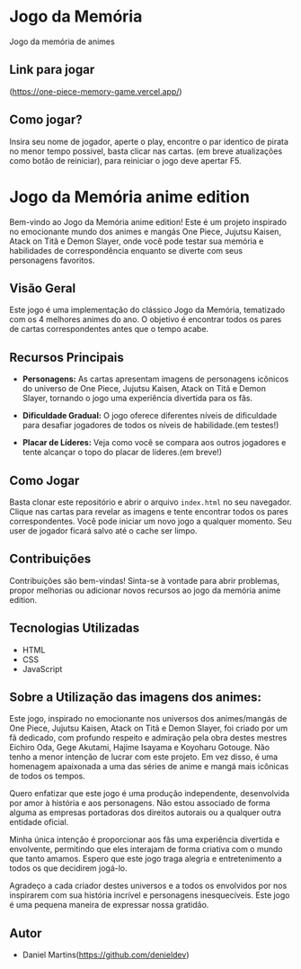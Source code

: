# Jogo da Memória
Jogo da memória de animes

## Link para jogar
(https://one-piece-memory-game.vercel.app/)

## Como jogar?
Insira seu nome de jogador, aperte o play, encontre o par identico de pirata no menor tempo possivel, basta clicar nas cartas.
(em breve atualizações como botão de reiniciar), para reiniciar o jogo deve apertar F5.

# Jogo da Memória anime edition

Bem-vindo ao Jogo da Memória anime edition! Este é um projeto inspirado no emocionante mundo dos animes e mangás One Piece, Jujutsu Kaisen, Atack on Titã e Demon Slayer, onde você pode testar sua memória e habilidades de correspondência enquanto se diverte com seus personagens favoritos.

## Visão Geral

Este jogo é uma implementação do clássico Jogo da Memória, tematizado com os 4 melhores animes do ano. O objetivo é encontrar todos os pares de cartas correspondentes antes que o tempo acabe.

## Recursos Principais

- **Personagens:** As cartas apresentam imagens de personagens icônicos do universo de One Piece, Jujutsu Kaisen, Atack on Titã e Demon Slayer, tornando o jogo uma experiência divertida para os fãs.

- **Dificuldade Gradual:** O jogo oferece diferentes níveis de dificuldade para desafiar jogadores de todos os níveis de habilidade.(em testes!)

- **Placar de Líderes:** Veja como você se compara aos outros jogadores e tente alcançar o topo do placar de líderes.(em breve!)

## Como Jogar

Basta clonar este repositório e abrir o arquivo `index.html` no seu navegador. Clique nas cartas para revelar as imagens e tente encontrar todos os pares correspondentes. Você pode iniciar um novo jogo a qualquer momento.
Seu user de jogador ficará salvo até o cache ser limpo.

## Contribuições

Contribuições são bem-vindas! Sinta-se à vontade para abrir problemas, propor melhorias ou adicionar novos recursos ao jogo da memória anime edition.

## Tecnologias Utilizadas

- HTML
- CSS
- JavaScript

## Sobre a Utilização das imagens dos animes:
Este jogo, inspirado no emocionante nos universos dos animes/mangás de One Piece, Jujutsu Kaisen, Atack on Titã e Demon Slayer, foi criado por um fã dedicado, com profundo respeito e admiração pela obra destes mestres Eichiro Oda, Gege Akutami, Hajime Isayama e Koyoharu Gotouge. Não tenho a menor intenção de lucrar com este projeto. Em vez disso, é uma homenagem apaixonada a uma das séries de anime e mangá mais icônicas de todos os tempos.

Quero enfatizar que este jogo é uma produção independente, desenvolvida por amor à história e aos personagens. Não estou associado de forma alguma as empresas portadoras dos direitos autorais ou a qualquer outra entidade oficial.

Minha única intenção é proporcionar aos fãs uma experiência divertida e envolvente, permitindo que eles interajam de forma criativa com o mundo que tanto amamos. Espero que este jogo traga alegria e entretenimento a todos os que decidirem jogá-lo.

Agradeço a cada criador destes universos e a todos os envolvidos por nos inspirarem com sua história incrível e personagens inesquecíveis. Este jogo é uma pequena maneira de expressar nossa gratidão.

## Autor
- Daniel Martins(https://github.com/denieldev)

